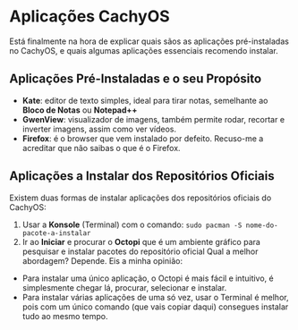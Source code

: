 # Aplicações CachyOS

Está finalmente na hora de explicar quais sãos as aplicações pré-instaladas no CachyOS, e quais algumas aplicações essenciais recomendo instalar.

## Aplicações Pré-Instaladas e o seu Propósito
- **Kate**: editor de texto simples, ideal para tirar notas, semelhante ao **Bloco de Notas** ou **Notepad++**
- **GwenView**: visualizador de imagens, também permite rodar, recortar e inverter imagens, assim como ver vídeos.
- **Firefox**: é o browser que vem instalado por defeito. Recuso-me a acreditar que não saibas o que é o Firefox.

## Aplicações a Instalar dos Repositórios Oficiais
Existem duas formas de instalar aplicações dos repositórios oficiais do CachyOS:
1. Usar a **Konsole** (Terminal) com o comando: `sudo pacman -S nome-do-pacote-a-instalar`
2. Ir ao **Iniciar** e procurar o **Octopi** que é um ambiente gráfico para pesquisar e instalar pacotes do repositório oficial
Qual a melhor abordagem? Depende. Eis a minha opinião:
- Para instalar uma único aplicação, o Octopi é mais fácil e intuitivo, é simplesmente chegar lá, procurar, selecionar e instalar.
- Para instalar várias aplicações de uma só vez, usar o Terminal é melhor, pois com um único comando (que vais copiar daqui) consegues instalar tudo ao mesmo tempo.
